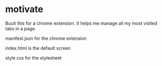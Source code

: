 # motivate

Buuit this for a chrome extension. It helps me manage all my most visited tabs in a page.


manifest.json for the chrome extension 

index.html is the default screen

style.css for the stylesheet
